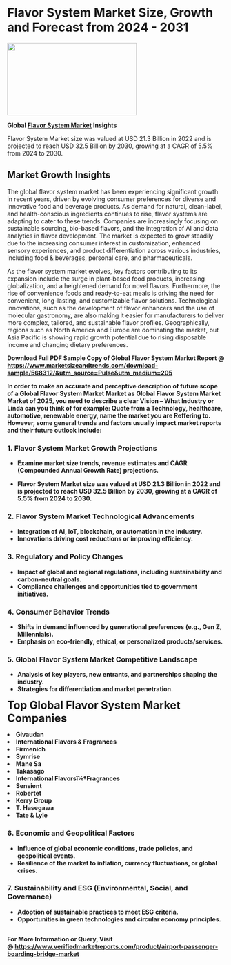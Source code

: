 <H1>Flavor System Market Size, Growth and Forecast from 2024 - 2031</H1><img class="aligncenter size-medium wp-image-584254" src="https://thirdeyenews.in/wp-content/uploads/2024/09/Global-Market-Research-300x168.jpeg" alt="" width="300" height="168" /><p><strong>Global&nbsp;<a href="https://www.marketsizeandtrends.com/download-sample/568312/&amp;utm_source=Pulse&amp;utm_medium=205">Flavor System Market</a> Insights</strong></p><p>Flavor System Market size was valued at USD 21.3 Billion in 2022 and is projected to reach USD 32.5 Billion by 2030, growing at a CAGR of 5.5% from 2024 to 2030.</p><p><h2>Market Growth Insights</h2> <p>The global flavor system market has been experiencing significant growth in recent years, driven by evolving consumer preferences for diverse and innovative food and beverage products. As demand for natural, clean-label, and health-conscious ingredients continues to rise, flavor systems are adapting to cater to these trends. Companies are increasingly focusing on sustainable sourcing, bio-based flavors, and the integration of AI and data analytics in flavor development. The market is expected to grow steadily due to the increasing consumer interest in customization, enhanced sensory experiences, and product differentiation across various industries, including food & beverages, personal care, and pharmaceuticals.</p> <p><strong></strong></p> <p>As the flavor system market evolves, key factors contributing to its expansion include the surge in plant-based food products, increasing globalization, and a heightened demand for novel flavors. Furthermore, the rise of convenience foods and ready-to-eat meals is driving the need for convenient, long-lasting, and customizable flavor solutions. Technological innovations, such as the development of flavor enhancers and the use of molecular gastronomy, are also making it easier for manufacturers to deliver more complex, tailored, and sustainable flavor profiles. Geographically, regions such as North America and Europe are dominating the market, but Asia Pacific is showing rapid growth potential due to rising disposable income and changing dietary preferences. <p><strong></p><p><span class=""><strong>Download Full PDF Sample Copy of Global Flavor System Market Report</strong> @ <a href="https://www.marketsizeandtrends.com/download-sample/568312/&amp;utm_source=Pulse&amp;utm_medium=205" target="_blank">https://www.marketsizeandtrends.com/download-sample/568312/&amp;utm_source=Pulse&amp;utm_medium=205</a></span></p><p>In order to make an accurate and perceptive description of future scope of a Global&nbsp;Flavor System Market Market as Global&nbsp;Flavor System Market Market of 2025, you need to describe a clear Vision &ndash; What Industry or Linda can you think of for example: Quote from a Technology, healthcare, automotive, renewable energy, name the market you are Reffering to. However, some general trends and factors usually impact market reports and their future outlook include:</p><h3>1.&nbsp;<strong>Flavor System Market Growth Projections</strong></h3><ul><li>Examine market size trends, revenue estimates and CAGR (Compounded Annual Growth Rate) projections.</li><li><p>Flavor System Market size was valued at USD 21.3 Billion in 2022 and is projected to reach USD 32.5 Billion by 2030, growing at a CAGR of 5.5% from 2024 to 2030.</p></li></ul><h3>2.&nbsp;<strong>Flavor System Market Technological Advancements</strong></h3><ul><li>Integration of AI, IoT, blockchain, or automation in the industry.</li><li>Innovations driving cost reductions or improving efficiency.</li></ul><h3>3.&nbsp;<strong>Regulatory and Policy Changes</strong></h3><ul><li>Impact of global and regional regulations, including sustainability and carbon-neutral goals.</li><li>Compliance challenges and opportunities tied to government initiatives.</li></ul><h3>4.&nbsp;<strong>Consumer Behavior Trends</strong></h3><ul><li>Shifts in demand influenced by generational preferences (e.g., Gen Z, Millennials).</li><li>Emphasis on eco-friendly, ethical, or personalized products/services.</li></ul><h3>5.&nbsp;<strong>Global Flavor System Market Competitive Landscape</strong></h3><ul><li>Analysis of key players, new entrants, and partnerships shaping the industry.</li><li>Strategies for differentiation and market penetration.</li></ul><p data-pm-slice="1 1 []"><span style="color: inherit; font-family: inherit; font-size: 25px;">Top Global Flavor System Market Companies</span></p><div class="" data-test-id=""><p><li>Givaudan</li><li> International Flavors & Fragrances</li><li> Firmenich</li><li> Symrise</li><li> Mane Sa</li><li> Takasago</li><li> International Flavorsï¼†Fragrances</li><li> Sensient</li><li> Robertet</li><li> Kerry Group</li><li> T. Hasegawa</li><li> Tate & Lyle</li></p></div><h3>6.&nbsp;<strong>Economic and Geopolitical Factors</strong></h3><ul><li>Influence of global economic conditions, trade policies, and geopolitical events.</li><li>Resilience of the market to inflation, currency fluctuations, or global crises.</li></ul><h3>7.&nbsp;<strong>Sustainability and ESG (Environmental, Social, and Governance)</strong></h3><ul><li>Adoption of sustainable practices to meet ESG criteria.</li><li>Opportunities in green technologies and circular economy principles.</li></ul><h2><strong style="font-size: 14px;">For More Information or Query, Visit @&nbsp;</strong><a style="background-color: #ffffff; font-size: 14px;" href="https://www.marketsizeandtrends.com/report/flavor-system-market/" target="_blank">https://www.verifiedmarketreports.com/product/airport-passenger-boarding-bridge-market</a></h2>
